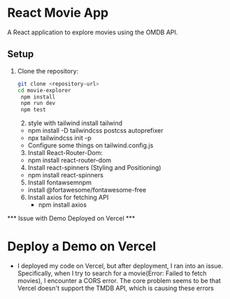 # React Movie App

A React application to explore movies using the OMDB API.


## Setup

1. Clone the repository:
   ```bash
   git clone <repository-url>
   cd movie-explorer
    npm install
    npm run dev
    npm test
   ```



   2. style with tailwind install tailwind
    * npm install -D tailwindcss postcss autoprefixer
    * npx tailwindcss init -p
    - Configure some things on tailwind.config.js

 
   
    3. Install React-Router-Dom:
     * npm install react-router-dom

    4. Install react-spinners (Styling and Positioning)
     * npm install react-spinners

    5. Install fontawsemnpm 
     * install @fortawesome/fontawesome-free

   6. Install axios for fetching API
      * npm install axios


*** Issue with Demo Deployed on Vercel ***

# Deploy a Demo on Vercel 
- I deployed my code on Vercel, but after deployment, I ran into an issue. Specifically, when I try to search for a    movie(Error: Failed to fetch movies), I encounter a CORS error. The core problem seems to be that Vercel doesn't support the TMDB API, which is causing these errors






